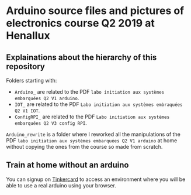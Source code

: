 # Arduino source files and pictures of electronics course Q2 2019 at Henallux
## Explainations about the hierarchy of this repository

Folders starting with:

* `Arduino_` are related to the PDF `labo initiation aux systèmes embarquées Q2 V1 arduino`.
* `IOT_` are related to the PDF `Labo initiation aux systèmes embraquées Q2 V1 IOT`.
* `ConfigRPI_` are related to the PDF `Labo initiation aux systèmes embarquées Q2 V3 config RPI`.

`Arduino_rewrite` is a folder where I reworked all the manipulations of the PDF `labo initiation aux systèmes embarquées Q2 V1 arduino` at home without copying the ones from the course so made from scratch.

## Train at home without an arduino
You can signup on [Tinkercard](https://www.tinkercad.com) to access an environment where you will be able to use a real arduino using your browser.